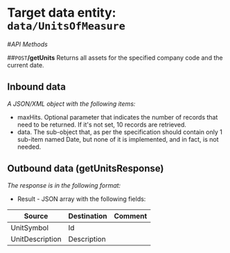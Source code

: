 # Target data entity: `data/UnitsOfMeasure`

#_API Methods_

##`POST`**/getUnits**
Returns all assets for the specified company code and the current date.

## Inbound data

_A JSON/XML object with the following items:_
- maxHits. Optional parameter that indicates the number of records that need to be returned. If it's not set, 10 records are retrieved.
- data. The sub-object that, as per the specification should contain only 1 sub-item named Date, but none of it is implemented, and in fact, is not needed.

## Outbound data (getUnitsResponse)
_The response is in the following format:_
- Result - JSON array with the following fields:

| Source | Destination | Comment |
|--|--|--|
| UnitSymbol | Id| |
| UnitDescription | Description | |